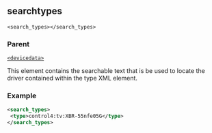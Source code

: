 ## searchtypes

`<search_types></search_types>`


### Parent

[`<devicedata>`][1]


This element contains the searchable text that is be used to locate the driver contained within the type XML element.


### Example

```xml
<search_types>
 <type>control4:tv:XBR-55nfe05G</type>
</search_types>
```

[1]:	https://snap-one.github.io/docs-driverworks-xml/#common-xml-devicedata